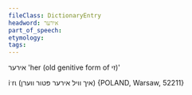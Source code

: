 ```yaml
---
fileClass: DictionaryEntry
headword: אירער
part_of_speech: 
etymology: 
tags: 
---
```

אירער
'her (old genitive form of זי)'

iˑrɩ (איך וויל אירער פּטור ווערן) {POLAND, Warsaw, 52211}